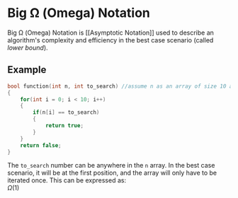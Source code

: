 # Big Ω (Omega) Notation
Big Ω (Omega) Notation is [[Asymptotic Notation]] used to describe an algorithm's complexity and efficiency in the best case scenario (called *lower bound*).

## Example
```c
bool function(int n, int to_search) //assume n as an array of size 10 and to_search as a number to be searched in the array
{
    for(int i = 0; i < 10; i++)
    {
        if(n[i] == to_search)
        {
            return true;
        } 
    }
    return false;
}
```
The `to_search` number can be anywhere in the `n` array. In the best case scenario, it will be at the first position, and the array will only have to be iterated once.
This can be expressed as:  
$Ω(1)$
